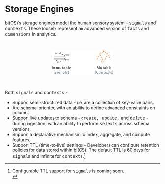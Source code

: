 # Storage Engines

bi(OS)’s storage engines model the human sensory system -
<span style="font-family:Courier New;">signals</span> and
<span style="font-family:Courier New;">contexts</span>.
These loosely represent an advanced version of <span style="font-family:Courier New;">
facts</span> and <span style="font-family:Courier New;">dimensions</span> in analytics.

<br/>

<p align="center">
    <img src="/docs/images/storage_primitives.png" style="width:40%">
</p>

<br/>

Both <span style="font-family:Courier New;">signals</span> and <span style="font-family:Courier New;">contexts</span> -
* Support semi-structured data - i.e. are a collection of key-value pairs.
* Are schema-oriented with an ability to define advanced constraints on columns.
* Support live updates to schema - <span style="font-family:Courier New;">create, update,</span> and <span style="font-family:Courier New;">delete</span> - during
  ingestion, with an ability to perform <span style="font-family:Courier New;">selects</span> across schema versions.
* Support a declarative mechanism to index, aggregate, and compute features.
* Support TTL (time-to-live) settings - Developers can configure retention policies for data stored within bi(OS). The default TTL is 60 days for <span style="font-family:Courier New;">signals</span> and infinite for <span style="font-family:Courier New;">contexts</span>.[^3]


[^3]: Configurable TTL support for <span style="font-family:Courier New;">signals</span> is coming soon. <br/>
